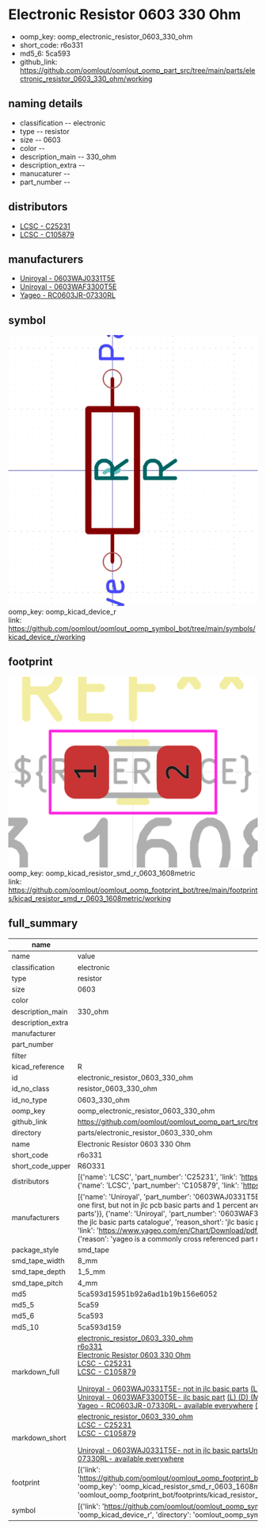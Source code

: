 # Electronic Resistor 0603 330 Ohm

  
* oomp_key: oomp_electronic_resistor_0603_330_ohm 
* short_code: r6o331
* md5_6: 5ca593  
* github_link: https://github.com/oomlout/oomlout_oomp_part_src/tree/main/parts/electronic_resistor_0603_330_ohm/working  
## naming details
* classification -- electronic
* type -- resistor
* size -- 0603
* color -- 
* description_main -- 330_ohm
* description_extra -- 
* manucaturer -- 
* part_number -- 

## distributors
* [LCSC - C25231](https://lcsc.com/product-detail/C25231.html)  
* [LCSC - C105879](https://lcsc.com/product-detail/C105879.html)  

## manufacturers
* [Uniroyal - 0603WAJ0331T5E]()  
* [Uniroyal - 0603WAF3300T5E]()  
* [Yageo - RC0603JR-07330RL](https://www.yageo.com/en/Chart/Download/pdf/RC0603JR-07330RL)  

## symbol

![](symbol/0/working/working_600.png)  
oomp_key: oomp_kicad_device_r  
link: https://github.com/oomlout/oomlout_oomp_symbol_bot/tree/main/symbols/kicad_device_r/working  

## footprint

![](footprint/0/working/working_600.png)  
oomp_key: oomp_kicad_resistor_smd_r_0603_1608metric  
link: https://github.com/oomlout/oomlout_oomp_footprint_bot/tree/main/footprints/kicad_resistor_smd_r_0603_1608metric/working  

## full_summary
| name | value | 
| --- | --- | 
| name | value | 
| classification | electronic | 
| type | resistor | 
| size | 0603 | 
| color |  | 
| description_main | 330_ohm | 
| description_extra |  | 
| manufacturer |  | 
| part_number |  | 
| filter |  | 
| kicad_reference | R | 
| id | electronic_resistor_0603_330_ohm | 
| id_no_class | resistor_0603_330_ohm | 
| id_no_type | 0603_330_ohm | 
| oomp_key | oomp_electronic_resistor_0603_330_ohm | 
| github_link | https://github.com/oomlout/oomlout_oomp_part_src/tree/main/parts/electronic_resistor_0603_330_ohm/working | 
| directory | parts/electronic_resistor_0603_330_ohm | 
| name | Electronic Resistor 0603 330 Ohm | 
| short_code | r6o331 | 
| short_code_upper | R6O331 | 
| distributors | [{'name': 'LCSC', 'part_number': 'C25231', 'link': 'https://lcsc.com/product-detail/C25231.html', 'id': 'distributor_lcsc'}, {'name': 'LCSC', 'part_number': 'C105879', 'link': 'https://lcsc.com/product-detail/C105879.html', 'id': 'distributor_lcsc'}] | 
| manufacturers | [{'name': 'Uniroyal', 'part_number': '0603WAJ0331T5E', 'link': '', 'id': 'manufacturer_uniroyal', 'note': {'reason': 'did this one first, but not in jlc pcb basic parts and 1 percent are and they are the same price', 'reason_short': 'not in jlc basic parts'}}, {'name': 'Uniroyal', 'part_number': '0603WAF3300T5E', 'link': '', 'id': 'manufacturer_uniroyal', 'note': {'reason': 'in the jlc basic parts catalogue', 'reason_short': 'jlc basic part'}}, {'name': 'Yageo', 'part_number': 'RC0603JR-07330RL', 'link': 'https://www.yageo.com/en/Chart/Download/pdf/RC0603JR-07330RL', 'id': 'manufacturer_yageo', 'note': {'reason': 'yageo is a commonly cross referenced part number', 'reason_short': 'available everywhere'}}] | 
| package_style | smd_tape | 
| smd_tape_width | 8_mm | 
| smd_tape_depth | 1_5_mm | 
| smd_tape_pitch | 4_mm | 
| md5 | 5ca593d15951b92a6ad1b19b156e6052 | 
| md5_5 | 5ca59 | 
| md5_6 | 5ca593 | 
| md5_10 | 5ca593d159 | 
| markdown_full | [electronic_resistor_0603_330_ohm](https://github.com/oomlout/oomlout_oomp_part_src/tree/main/parts/electronic_resistor_0603_330_ohm/working)<br>[r6o331](https://github.com/oomlout/oomlout_oomp_part_src/tree/main/parts/electronic_resistor_0603_330_ohm/working)<br>[Electronic Resistor 0603 330 Ohm](https://github.com/oomlout/oomlout_oomp_part_src/tree/main/parts/electronic_resistor_0603_330_ohm/working)<br>[LCSC - C25231<br>](https://lcsc.com/product-detail/C25231.html)[LCSC - C105879<br>](https://lcsc.com/product-detail/C105879.html)<br>[Uniroyal - 0603WAJ0331T5E- not in jlc basic parts]() [(L)  ](https://www.lcsc.com/search?q=0603WAJ0331T5E)[(D)  ](https://www.digikey.com/en/products?keywords=0603WAJ0331T5E)[(M)  ](https://www.mouser.com/Search/Refine?Keyword=0603WAJ0331T5E)[(N)  ](https://www.newark.com/search?st=0603WAJ0331T5E)[(SZ)  ](https://so.szlcsc.com/global.html?k=0603WAJ0331T5E)<br>[Uniroyal - 0603WAF3300T5E- jlc basic part]() [(L)  ](https://www.lcsc.com/search?q=0603WAF3300T5E)[(D)  ](https://www.digikey.com/en/products?keywords=0603WAF3300T5E)[(M)  ](https://www.mouser.com/Search/Refine?Keyword=0603WAF3300T5E)[(N)  ](https://www.newark.com/search?st=0603WAF3300T5E)[(SZ)  ](https://so.szlcsc.com/global.html?k=0603WAF3300T5E)<br>[Yageo - RC0603JR-07330RL- available everywhere](https://www.yageo.com/en/Chart/Download/pdf/RC0603JR-07330RL) [(L)  ](https://www.lcsc.com/search?q=RC0603JR-07330RL)[(D)  ](https://www.digikey.com/en/products?keywords=RC0603JR-07330RL)[(M)  ](https://www.mouser.com/Search/Refine?Keyword=RC0603JR-07330RL)[(N)  ](https://www.newark.com/search?st=RC0603JR-07330RL)[(SZ)  ](https://so.szlcsc.com/global.html?k=RC0603JR-07330RL)<br> | 
| markdown_short | [electronic_resistor_0603_330_ohm](https://github.com/oomlout/oomlout_oomp_part_src/tree/main/parts/electronic_resistor_0603_330_ohm/working)<br>[LCSC - C25231<br>](https://lcsc.com/product-detail/C25231.html)[LCSC - C105879<br>](https://lcsc.com/product-detail/C105879.html)<br>[Uniroyal - 0603WAJ0331T5E- not in jlc basic parts]()[Uniroyal - 0603WAF3300T5E- jlc basic part]()[Yageo - RC0603JR-07330RL- available everywhere](https://www.yageo.com/en/Chart/Download/pdf/RC0603JR-07330RL) | 
| footprint | [{'link': 'https://github.com/oomlout/oomlout_oomp_footprint_bot/tree/main/foootprntss/kicad_resistor_smd_r_0603_1608metric', 'oomp_key': 'oomp_kicad_resistor_smd_r_0603_1608metric', 'directory': 'oomlout_oomp_footprint_bot/footprints/kicad_resistor_smd_r_0603_1608metric//working/working.kicad_mod'}] | 
| symbol | [{'link': 'https://github.com/oomlout/oomlout_oomp_symbol_bot/tree/main/symbols/kicad_device_r', 'oomp_key': 'oomp_kicad_device_r', 'directory': 'oomlout_oomp_symbol_bot/symbols/kicad_device_r//working/working.kicad_sym'}] | 
